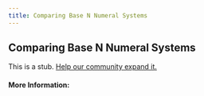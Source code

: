 ```yaml
---
title: Comparing Base N Numeral Systems
---
```


## Comparing Base N Numeral Systems

This is a stub. [Help our community expand it.](https://github.com/freeCodeCamp/guide-articles/tree/master/articles/Math/Number-Theory/Comparing-Base-N-Numeral-Systems/index.md)

<!-- The article goes here, in GitHub-flavored Markdown. Feel free to add YouTube videos, images, and CodePen/JSBin embeds  -->

#### More Information:
<!-- Please add any articles you think might be helpful to read before writing the article -->


